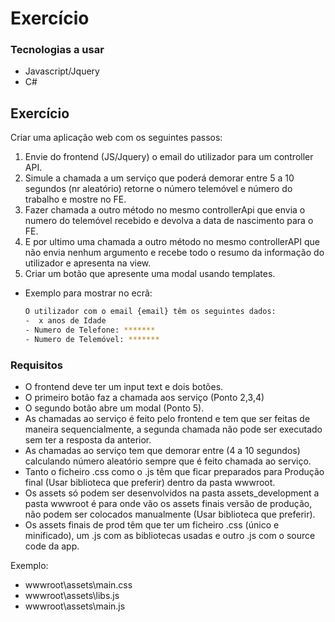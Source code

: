 # Exercício

### Tecnologias a usar

* Javascript/Jquery
* C#

## Exercício 

Criar uma aplicação web com os seguintes passos:

 1. Envie do frontend (JS/Jquery) o email do utilizador para um controller API.
 2. Simule a chamada a um serviço que poderá demorar entre 5 a 10 segundos (nr aleatório) retorne o número telemóvel e número do trabalho e mostre no FE.
 3. Fazer chamada a outro método no mesmo controllerApi que envia o numero do telemóvel recebido e devolva a data de nascimento para o FE.
 4. E por ultimo uma chamada a outro método no mesmo controllerAPI que não envia nenhum argumento e recebe todo o resumo da informação do utilizador e apresenta na view.
 5. Criar um botão que apresente uma modal usando templates.

* Exemplo para mostrar no ecrã:
  ```sh
  O utilizador com o email {email} têm os seguintes dados:
  -  x anos de Idade
  - Numero de Telefone: *******
  - Numero de Telemóvel: *******
  ```

### Requisitos

- O frontend deve ter um input text e dois botões.
- O primeiro botão faz a chamada aos serviço (Ponto 2,3,4)
- O segundo botão abre um modal (Ponto 5).
- As chamadas ao serviço é feito pelo frontend e tem que ser feitas de maneira sequencialmente, a segunda chamada não pode ser executado sem ter a resposta da anterior.
- As chamadas ao serviço tem que demorar entre (4 a 10 segundos) calculando número aleatório sempre que é feito chamada ao serviço.
- Tanto o ficheiro .css como o .js têm que ficar preparados para Produção final (Usar biblioteca que preferir) dentro da pasta wwwroot.
- Os assets só podem ser desenvolvidos na pasta assets_development a pasta wwwroot é para onde vão os assets finais versão de produção, não podem ser colocados manualmente (Usar biblioteca que preferir).
- Os assets finais de prod têm que ter um ficheiro .css (único e minificado), um .js com as bibliotecas usadas e outro .js com o source code da app.

Exemplo:

- wwwroot\assets\main.css
- wwwroot\assets\libs.js
- wwwroot\assets\main.js
